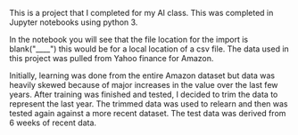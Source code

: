 This is a project that I completed for my AI class. This was completed in Jupyter notebooks using python 3.

In the notebook you will see that the file location for the import is blank("____") this would be for a local location of a csv file. 
The data used in this project was pulled from Yahoo finance for Amazon. 

Initially, learning was done from the entire Amazon dataset but data was heavily skewed because of major increases in the value over the last few years. 
After training was finished and tested, I decided to trim the data to represent the last year. The trimmed data was used to relearn and then was tested again against
a more recent dataset.  The test data was derived from 6 weeks of recent data. 